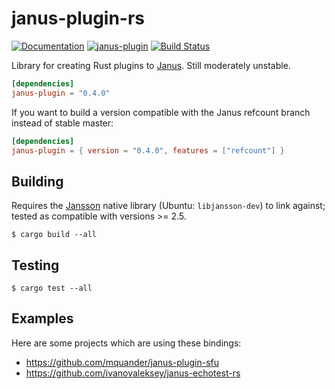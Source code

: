 # janus-plugin-rs

[![Documentation](https://docs.rs/janus-plugin/badge.svg)](https://docs.rs/janus-plugin/)
[![janus-plugin](https://img.shields.io/crates/v/janus-plugin.svg)](https://crates.io/crates/janus-plugin)
[![Build Status](https://travis-ci.org/mquander/janus-plugin-rs.svg?branch=master)](https://travis-ci.org/mquander/janus-plugin-rs)

Library for creating Rust plugins to [Janus](https://janus.conf.meetecho.com/). Still moderately unstable.

``` toml
[dependencies]
janus-plugin = "0.4.0"
```

If you want to build a version compatible with the Janus refcount branch instead of stable master:

``` toml
[dependencies]
janus-plugin = { version = "0.4.0", features = ["refcount"] }
```


## Building

Requires the [Jansson](http://www.digip.org/jansson/) native library (Ubuntu: `libjansson-dev`) to link against; tested as compatible with versions >= 2.5.

```
$ cargo build --all
```

## Testing

```
$ cargo test --all
```

## Examples

Here are some projects which are using these bindings:

* https://github.com/mquander/janus-plugin-sfu
* https://github.com/ivanovaleksey/janus-echotest-rs
